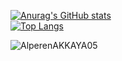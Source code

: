 <!--
### Hi there 👋


**AlperenAKKAYA05/AlperenAKKAYA05** is a ✨ _special_ ✨ repository because its `README.md` (this file) appears on your GitHub profile.

Here are some ideas to get you started:

- 🔭 I’m currently working on Commerial Web Applications

- 🌱 I’m currently learning ...
- 👯 I’m looking to collaborate on Angular, C, C++, JAVA, VİSUAL BASİC, JAVASCRİPT, PYTHON, PHP, SQL, HTML, CSS, XML, XHTML, JSON ...
- 🤔 I’m looking for help with ...
- 💬 Ask me about ...
- 📫 How to reach me: ...
- 😄 Pronouns: ...
- ⚡ Fun fact: ...
-->
[![Anurag's GitHub stats](https://github-readme-stats.anuraghazra1.vercel.app/api?username=AlperenAKKAYA05&count_private=true&include_all_commits=true&hide=contribs&show_icons=true&cache_seconds=1801?style=centerme)](https://github.com/AlperenAKKAYA05)
<br>
[![Top Langs](https://github-readme-stats.vercel.app/api/top-langs/?username=AlperenAKKAYA05&exclude_repo=AlperenAKKAYA05.github.io,free-for-dev&layout=compact&langs_count=8?style=centerme)](https://github.com/AlperenAKKAYA05)
<br>
<p><img align="center" src="https://github-readme-streak-stats.herokuapp.com/?user=AlperenAKKAYA05&" alt="AlperenAKKAYA05" /></p> 
